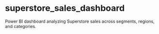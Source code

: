 # superstore_sales_dashboard
Power BI dashboard analyzing Superstore sales across segments, regions, and categories.
